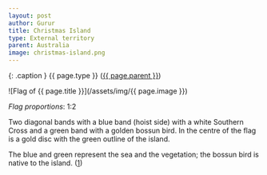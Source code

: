 ```yaml
---
layout: post
author: Gurur
title: Christmas Island
type: External territory
parent: Australia
image: christmas-island.png
---
```

{: .caption }
{{ page.type }} ([{{ page.parent }}](/2019/03/11/australia.html))

![Flag of {{ page.title }}](/assets/img/{{ page.image }})

*Flag proportions*: 1:2

Two diagonal bands with a blue band (hoist side) with a white Southern Cross and a green band with a golden bossun bird. In the centre of the flag is a gold disc with the green outline of the island.

The blue and green represent the sea and the vegetation; the bossun bird is native to the island. (<span class="source-link">[1](https://www.crwflags.com/fotw/flags/cx.html#colors)</span>)
